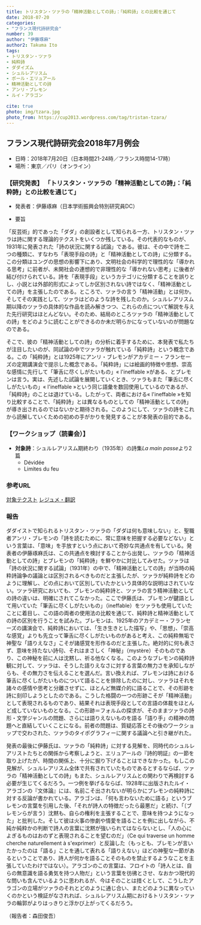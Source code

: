 ```yaml
---
title: トリスタン・ツァラの「精神活動としての詩」：「純粋詩」との比較を通じて
date: 2018-07-20
categories:
- "フランス現代詩研究会"
number: 39
author: "伊藤琢麻"
author2: Takuma Ito
tags: 
- トリスタン・ツァラ
- 純粋詩
- ダダイズム
- シュルレアリスム
- ポール・エリュアール
- 精神活動としての詩
- アンリ・ブレモン
- ルイ・アラゴン

cite: true
photo: img/tzara.jpg
photo_from: https://cup2013.wordpress.com/tag/tristan-tzara/
---
```


## フランス現代詩研究会2018年7月例会

- 日時：2018年7月20日（日本時間21-24時／フランス時間14-17時）
- 場所：東京／パリ（オンライン）

### 【研究発表】 「トリスタン・ツァラの「精神活動としての詩」：「純粋詩」との比較を通じて」

- 発表者：伊藤琢麻（日本学術振興会特別研究員DC）

<!--more-->

- 要旨

「反芸術」的であった「ダダ」の創設者として知られる一方、トリスタン・ツァラは詩に関する理論的テクストをいくつか残している。その代表的なものが、1931年に発表された「詩の状況に関する試論」である。彼は、その中で詩を二つの種類に、すなわち「表現手段の詩」と「精神活動としての詩」に分類する。この分類はユングの思想の影響下にあり、文明社会の科学的で理性的な「導かれる思考」に前者が、未開社会の連想的で非理性的な「導かれない思考」に後者が結び付けられている。詩を「表現手段」というカテゴリに分類することを誤りとし、小説とは外部的形式によってしか区別されない詩ではなく、「精神活動としての詩」を主張したのである。ところで、ツァラの言う「精神活動」とは何か。そしてその実践として、ツァラはどのような詩を残したのか。シュルレアリスム期以降のツァラの具体的な作品を読み解きつつ、これらの点について解説を与えた先行研究はほとんどない。そのため、結局のところツァラの「精神活動としての詩」をどのように読むことができるのか未だ明らかになっていないのが問題なのである。

そこで、彼の「精神活動としての詩」の分析に着手するために、本発表で私たちが注目したいのが、同試論の中でツァラが触れている「純粋詩」という概念である。この「純粋詩」とは1925年にアンリ・ブレモンがアカデミー・フランセーズの定期講演会で提示した概念である。「純粋詩」には絵画的特徴や思想、崇高な感情に先行して「筆舌に尽くしがたいもの」« l'ineffable »がある、とブレモンは言う。実は、先述した試論を展開していくとき、ツァラもまた「筆舌に尽くしがたいもの」« l'ineffable »という同じ語彙を数回使用しているのであるが、「純粋詩」のことは退けている。したがって、両者における« l'ineffable »を知り比較することで、「純粋詩」とは異なるものとしての「精神活動としての詩」が導き出されるのではないかと期待される。このようにして、ツァラの詩をこれから読解していくための初めの手がかりを発見することが本発表の目的である。

### 【ワークショップ（読書会）】

- **対象詩**：シュルレアリスム期終わり（1935年）の詩集*La main passe*より2篇
	- Dévidée
	- Limites du feu

### 参考URL

[対象テクスト](https://groups.google.com/d/msg/poesiecontemporaine/jTndB83IQK8/stPz_bkvAAAJ)
[レジュメ・翻訳](https://groups.google.com/d/msg/poesiecontemporaine/BDdKcv-iOmk/atZl7Q0sCQAJ)

### 報告

ダダイストで知られるトリスタン・ツァラの「ダダは何も意味しない」と、聖職者アンリ・ブレモンの「詩を読むために、常に意味を把握する必要などない」という言葉は、「意味」を手放すという点において奇妙な共通点を有している。発表者の伊藤琢麻氏は、この共通点を検討することから出発し、ツァラの「精神活動としての詩」とブレモンの「純粋詩」を鮮やかに対比してみせた。ツァラは「詩の状況に関する試論」（1931年）の中で、「精神活動としての詩」が当時の純粋詩論争の議論とは区別されるべきものだと主張したが、ツァラが純粋詩をどのように理解し、どの点において区別していたかという具体的な説明はされていない。ツァラ研究においても、ブレモンの純粋詩と、ツァラの言う精神活動としての詩の違いは、明確にされてこなかった。ここで伊藤氏は、ブレモンが鍵語として用いていた「筆舌に尽くしがたいもの」（ineffable）をツァラも使用していたことに着目し、この語の両者の使用法の比較を通じて、純粋詩と精神活動としての詩の区別を行うことを試みた。ブレモンは、1925年のアカデミー・フランセーズの講演会で、純粋詩においては、「生き生きとした描写」や、「思想」、「崇高な感覚」よりも先立って筆舌に尽くしがたいものがあると考え、この純粋無垢で神聖な「語りえなさ」こそが諸感覚を形作るのだと主張した。絶対的に何も表さず、意味を持たない詩句、それはまさしく「神秘」（mystère）そのものであり、この神秘を前に人は沈黙し、祈る他なくなる。このようなブレモンの純粋詩観に対して、ツァラは、そうした語りえなさに対する言葉の無力さを承知しながらも、その無力さを伝えることを選んだ。言い換えれば、ブレモンは詩における筆舌に尽くしがたいものについて語ることを排除したのに対し、ツァラはそれを諸々の感情や思考と分離させずに、ほとんど無媒介的に語ることで、その形跡を詩に刻印しようとしたのである。こうした格闘の一つの形跡こそが「精神活動」として表現されるものであり、結果それは表現手段としての言語の体裁をほとんど成していないものとなる。この形跡＝フォルムの探求が、そのままツァラの詩形・文学ジャンルの問題、さらには語りえないものを語る「語り手」の精神の問題へと直結していくことになる。前者の問題は、質疑応答とその後のワークショップで交わされた、ツァラのタイポグラフィーに関する議論へと引き継がれた。

発表の最後に伊藤氏は、ツァラの「純粋詩」に対する見解を、同時代のシュルレアリストたちとの関係から考察しようと、エリュアールの『詩的明証』の一節を取り上げたが、時間の関係上、十分に掘り下げることはできなかった。もしこの見解が、シュルレアリスム全体で共有されていたものであるとするならば、ツァラの「精神活動としての詩」もまた、シュルレアリスムとの関わりで再検討する必要が生じてくるだろう。一つ例を挙げるならば、1928年に出版されたルイ・アラゴンの『文体論』には、名前こそ出されないが明らかにブレモンの純粋詩に対する反論が書かれている。アラゴンは、「何も言わないために語る」というブレモンの言葉を引用した後、「それが詩人の特徴だったら最悪だ」と続け、「〔ブレモンらが言う〕沈黙も、自らの権利を主張することで、意味を持つようになった」と批判した。そして彼は火事の惨劇や情愛を語ることを例に出しながら、不純か純粋かの判断で詩人の言葉に沈黙が強いられてはならないとし、「人の心によぎるものはおのずと表現されることを望むのだ」（Ce qui traverse un homme cherche naturellement à s'exprimer）と反論した（もっとも、ブレモンが言いたかったのは「語る」ことを通して表れる「語りえない」ほどの神聖な一節があるということであり、詩人が何かを語ることそのものを禁止するようなことを主張していたわけではない）。アラゴンのこの言葉は、フロイトの「詩人とは、自らの無意識を語る勇気を持つ人物だ」という言葉を彷彿とさせ、なおかつ現代的な問いも含んでいるように思われるが、今はそのことは措くとして、こうしたアラゴンの立場がツァラのそれとどのように通じ合い、またどのように異なっていくのかという検証がなされれば、シュルレアリスム期におけるトリスタン・ツァラの輪郭がよりはっきりと浮かび上がってくるだろう。

（報告者：森田俊吾）
